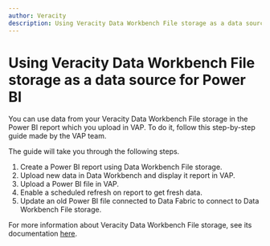 ```yaml
---
author: Veracity
description: Using Veracity Data Workbench File storage as a data source for Power BI
---
```


# Using Veracity Data Workbench File storage as a data source for Power BI


You can use data from your Veracity Data Workbench File storage in the Power BI report which you upload in VAP. To do it, follow this step-by-step guide made by the VAP team.


The guide will take you through the following steps.
1. Create a Power BI report using Data Workbench File storage.
2. Upload new data in Data Workbench and display it report in VAP.
3. Upload a Power BI file in VAP.
4. Enable a scheduled refresh on report to get fresh data.
5. Update an old Power BI file connected to Data Fabric to connect to Data Workbench File storage.

For more information about Veracity Data Workbench File storage, see its documentation [here](https://developer.veracity.com/docs/section/dataworkbench/datacatalogue). 
